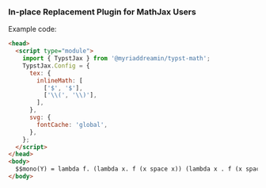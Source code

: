 ### In-place Replacement Plugin for MathJax Users

Example code:

```html
<head>
  <script type="module">
    import { TypstJax } from '@myriaddreamin/typst-math';
    TypstJax.Config = {
      tex: {
        inlineMath: [
          ['$', '$'],
          ['\\(', '\\)'],
        ],
      },
      svg: {
        fontCache: 'global',
      },
    };
  </script>
</head>
<body>
  $$mono(Y) = lambda f. (lambda x. f (x space x)) (lambda x . f (x space x))$$
</body>
```
